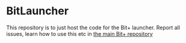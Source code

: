 # BitLauncher
This repository is to just host the code for the Bit+ launcher.
Report all issues, learn how to use this etc in
[the main Bit+ repository](https://raw.githubusercontent.com/maaatts/BitPlus/master/README.md)
